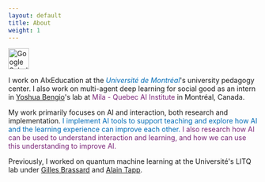 ```yaml
---
layout: default
title: About
weight: 1
---
```


<a href="https://scholar.google.ca/citations?user=6gnCkJ0AAAAJ&hl=en">
  <img src="https://upload.wikimedia.org/wikipedia/commons/c/c7/Google_Scholar_logo.svg" alt="Google Scholar link" style="width:42px;height:42px;">
</a>

I work on AIxEducation at the 
<a href="https://www.umontreal.ca/" style="color:#006BB6;text-decoration:none"><i>Université de Montréal</i></a>'s 
university pedagogy center.
I also work on multi-agent deep learning for social good as an intern in [Yoshua Bengio](https://yoshuabengio.org/)'s lab at 
<a href="https://mila.quebec/en/" style="color:#7B2679;text-decoration:none">Mila - Quebec AI Institute</a> in Montréal, Canada.



My work primarily focuses on AI and interaction, both research and implementation.
<span style="color:#006BB6">I implement AI tools to support teaching and explore how AI and the learning experience can improve each other.</span>
<span style="color:#7B2679">I also research how AI can be used to understand interaction and learning, and how we can use this understanding to improve AI.</span>

Previously, I worked on quantum machine learning at the Université's LITQ lab under
[Gilles Brassard](http://www.iro.umontreal.ca/~brassard/web/en/)
and 
[Alain Tapp](https://sites.google.com/view/alain-tapp-mila/).